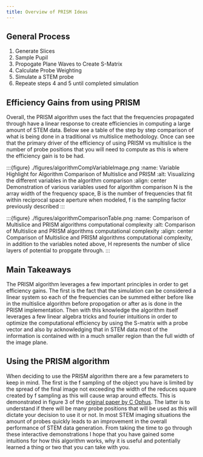 ```yaml
---
title: Overview of PRISM Ideas
---
```


## General Process
1. Generate Slices
2. Sample Pupil
3. Propogate Plane Waves to Create S-Matrix
4. Calculate Probe Weighting
5. Simulate a STEM probe
6. Repeate steps 4 and 5 until completed simulation

## Efficiency Gains from using PRISM
Overall, the PRISM algorithm uses the fact that the frequencies propagated through have a linear response to create efficiencies in computing a large amount of STEM data. Below see a table of the step by step comparison of what is being done in a traditional vs multislice methodology. Once can see that the primary driver of the efficiency of using PRISM vs multislice is the number of probe positions that you will need to compute as this is where the efficiency gain is to be had. 

:::{figure} ./figures/algorithmCompVariableImage.png
:name: Variable Highlight for Algorithm Comparison of Multislice and PRISM
:alt: Visualizing the different variables in the algorithm comparison 
:align: center
Demonstration of various variables used for algorithm comparison N is the array width of the frequency space, 
B is the number of frequencies that fit within reciprocal space aperture when modeled,
f is the sampling factor previously described
:::

:::{figure} ./figures/algorithmComparisonTable.png
:name: Comparison of Multislice and PRISM algorithms computational complexity
:alt: Comparison of Multislice and PRISM algorithms computational complexity
:align: center
Comparison of Multislice and PRISM algorithms computational complexity, in addition to the variables noted above, H represents the number of slice layers of potential to propgate through.
:::


## Main Takeaways
The PRISM algorithm leverages a few important principles in order to get efficiency gains. The first is the fact that the simulation can be considered a linear system so each of the frequencies can be summed either before like in the multislice algorithm before propogation or after as is done in the PRISM implementation. Then with this knowledge the algorithm itself leverages a few linear algebra tricks and fourier intuitions in order to optimize the computational efficiency by using the S-matrix with a probe vector and also by acknowledging that in STEM data most of the information is contained with in a much smaller region than the full width of the image plane. 

## Using the PRISM algorithm
When deciding to use the PRISM algorithm there are a few parameters to keep in mind. The first is the f sampling of the object you have is limited by the spread of the final image not exceeding the width of the reduces square created by f sampling as this will cause wrap around effects. This is demonstrated in figure 3 of the [original paper by C Ophus](doi:10.1186/s40679-017-0046-1). The latter is to understand if there will be many probe positions that will be used as this will dictate your decision to use it or not. In most STEM imaging situations the amount of probes quickly leads to an improvement in the overall performance of STEM data generation. From taking the time to go through these interactive demonstrations I hope that you have gained some intuitions for how this algorithm works, why it is useful and potentially learned a thing or two that you can take with you.


<!-- (Make a powerpoint diagram to show how we can propagate through the system using STEM with a representative TEM diagram next to it) -->
